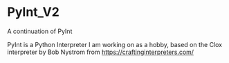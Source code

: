 # PyInt_V2
A continuation of PyInt

PyInt is a Python Interpreter I am working on as a hobby, based on the Clox interpreter by Bob Nystrom from https://craftinginterpreters.com/
